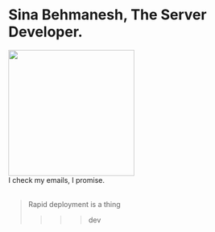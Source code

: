 Sina Behmanesh, The Server Developer.
===

<img src="https://i.giphy.com/media/v1.Y2lkPTc5MGI3NjExMTRjZnJzcmYzNWc1OHRlNmtvbG9uZmhtYjloM3YycmwxMXZwcGNjaSZlcD12MV9pbnRlcm5hbF9naWZfYnlfaWQmY3Q9Zw/UxlimJdjRwVmo/giphy.gif" width="250">


<br />
I check my emails, I promise.

<br />
<br>

> Rapid deployment is a thing
>>>> dev
